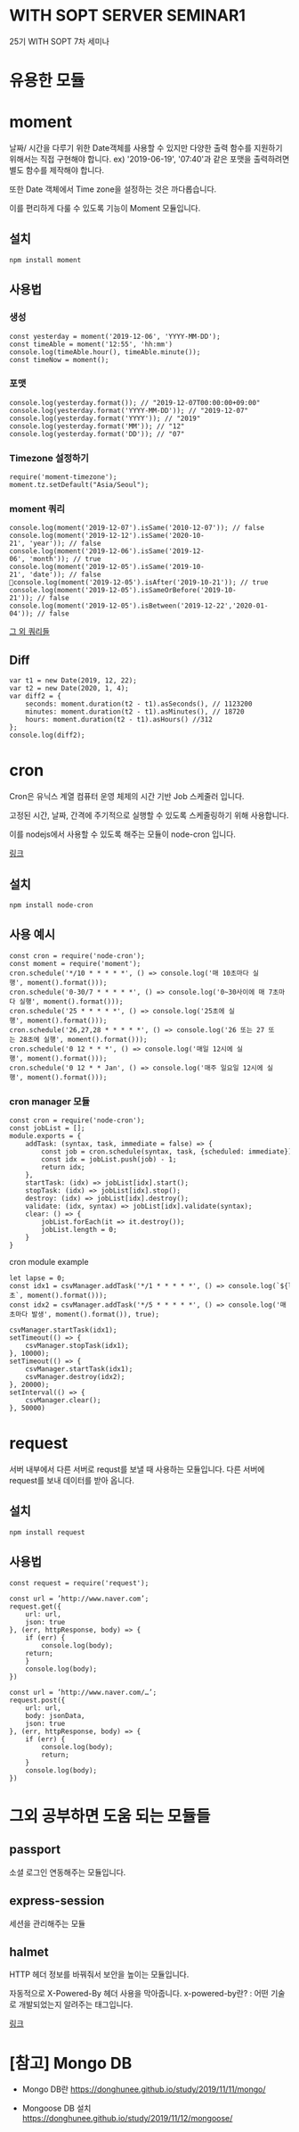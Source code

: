 # WITH SOPT SERVER SEMINAR1
25기 WITH SOPT 7차 세미나

# 유용한 모듈

# moment

날짜/ 시간을 다루기 위한 Date객체를 사용할 수 있지만 다양한 출력 함수를 지원하기 위해서는 직접 구현해야 합니다.
ex) '2019-06-19', '07:40'과 같은 포맷을 출력하려면 별도 함수를 제작해야 합니다.

또한 Date 객체에서 Time zone을 설정하는 것은 까다롭습니다.

이를 편리하게 다룰 수 있도록 기능이 Moment 모듈입니다.

## 설치
```
npm install moment
```

## 사용법

### 생성
```
const yesterday = moment('2019-12-06', 'YYYY-MM-DD');
const timeAble = moment('12:55', 'hh:mm')
console.log(timeAble.hour(), timeAble.minute());
const timeNow = moment();
```

### 포맷
```
console.log(yesterday.format()); // "2019-12-07T00:00:00+09:00"
console.log(yesterday.format('YYYY-MM-DD')); // "2019-12-07"
console.log(yesterday.format('YYYY')); // "2019"
console.log(yesterday.format('MM')); // "12"
console.log(yesterday.format('DD')); // "07"
```

### Timezone 설정하기
```
require('moment-timezone');
moment.tz.setDefault("Asia/Seoul");
```

### moment 쿼리

```
console.log(moment('2019-12-07').isSame('2010-12-07')); // false
console.log(moment('2019-12-12').isSame('2020-10-21', 'year')); // false
console.log(moment('2019-12-06').isSame('2019-12-06', 'month')); // true
console.log(moment('2019-12-05').isSame('2019-10-21', 'date')); // false
console.log(moment('2019-12-05').isAfter('2019-10-21')); // true
console.log(moment('2019-12-05').isSameOrBefore('2019-10-21')); // false
console.log(moment('2019-12-05').isBetween('2019-12-22','2020-01-04')); // false
```
[그 외 쿼리들](https://momentjscom.readthedocs.io/en/latest/moment/05-query/06-is-between/
)

## Diff
```
var t1 = new Date(2019, 12, 22);
var t2 = new Date(2020, 1, 4);
var diff2 = {
    seconds: moment.duration(t2 - t1).asSeconds(), // 1123200
    minutes: moment.duration(t2 - t1).asMinutes(), // 18720
    hours: moment.duration(t2 - t1).asHours() //312
};
console.log(diff2);
```

# cron

Cron은 유닉스 계열 컴퓨터 운영 체제의 시간 기반 Job 스케줄러 입니다.

고정된 시간, 날짜, 간격에 주기적으로 실행할 수 있도록 스케줄링하기 위해 사용합니다.

이를 nodejs에서 사용할 수 있도록 해주는 모듈이 node-cron 입니다.

[링크](https://www.npmjs.com/package/node-cron
)

## 설치
```
npm install node-cron
```

## 사용 예시

```
const cron = require('node-cron');
const moment = require('moment');
cron.schedule('*/10 * * * * *', () => console.log('매 10초마다 실행', moment().format()));
cron.schedule('0-30/7 * * * * *', () => console.log('0~30사이에 매 7초마다 실행', moment().format()));
cron.schedule('25 * * * * *', () => console.log('25초에 실행', moment().format()));
cron.schedule('26,27,28 * * * * *', () => console.log('26 또는 27 또는 28초에 실행', moment().format()));
cron.schedule('0 12 * * *', () => console.log('매일 12시에 실행', moment().format()));
cron.schedule('0 12 * * Jan', () => console.log('매주 일요일 12시에 실행', moment().format()));
```

### cron manager 모듈
```
const cron = require('node-cron');
const jobList = [];
module.exports = {
    addTask: (syntax, task, immediate = false) => {
        const job = cron.schedule(syntax, task, {scheduled: immediate});
        const idx = jobList.push(job) - 1;
        return idx;
    },
    startTask: (idx) => jobList[idx].start(); 
    stopTask: (idx) => jobList[idx].stop(); 
    destroy: (idx) => jobList[idx].destroy(); 
    validate: (idx, syntax) => jobList[idx].validate(syntax); 
    clear: () => {
        jobList.forEach(it => it.destroy());
        jobList.length = 0;
    }
}
```
cron module example
```
let lapse = 0;
const idx1 = csvManager.addTask('*/1 * * * * *', () => console.log(`${lapse++}초`, moment().format()));
const idx2 = csvManager.addTask('*/5 * * * * *', () => console.log('매 5초마다 발생', moment().format()), true);

csvManager.startTask(idx1);
setTimeout(() => {
    csvManager.stopTask(idx1);
}, 10000);
setTimeout(() => {
    csvManager.startTask(idx1);
    csvManager.destroy(idx2);
}, 20000);
setInterval(() => {
    csvManager.clear();
}, 50000)
```

# request
서버 내부에서 다른 서버로 requst를 보낼 때 사용하는 모듈입니다.
다른 서버에 request를 보내 데이터를 받아 옵니다.


## 설치

```
npm install request
```

## 사용법

```
const request = require('request');
```
```
const url = ’http://www.naver.com’;
request.get({
	url: url,
	json: true
}, (err, httpResponse, body) => {
	if (err) {
		console.log(body); 
	return;
	}
	console.log(body); 
})
```
```
const url = ’http://www.naver.com/…’;
request.post({
	url: url,
	body: jsonData,
	json: true
}, (err, httpResponse, body) => {
	if (err) {
		console.log(body);
		return;
	}
	console.log(body); 
})
```






# 그외 공부하면 도움 되는 모듈들 

## passport
소셜 로그인 연동해주는 모듈입니다.

## express-session
세션을 관리해주는 모듈

## halmet
HTTP 헤더 정보를 바꿔줘서 보안을 높이는 모듈입니다.

자동적으로 X-Powered-By 헤더 사용을 막아줍니다.
x-powered-by란? : 어떤 기술로 개발되었는지 알려주는 태그입니다.

[링크](https://www.npmjs.com/package/helmet)



# [참고] Mongo DB

- Mongo DB란
https://donghunee.github.io/study/2019/11/11/mongo/

- Mongoose DB 설치
https://donghunee.github.io/study/2019/11/12/mongoose/